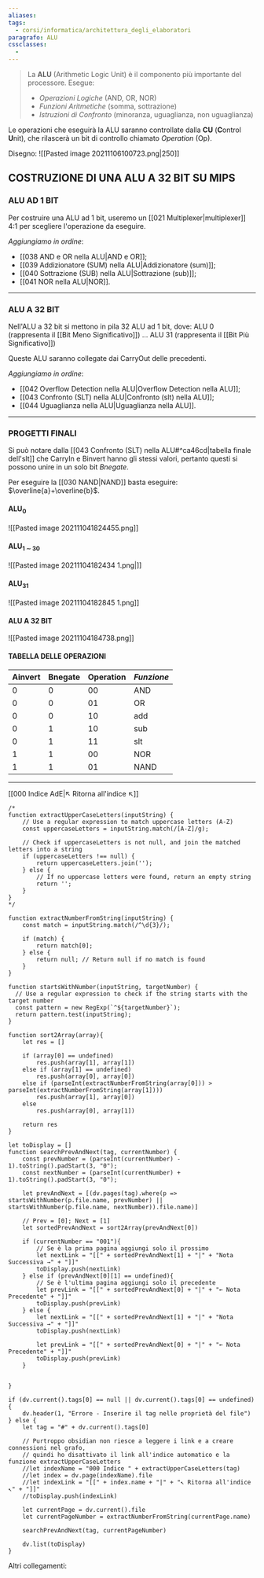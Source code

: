 ```yaml
---
aliases: 
tags:
  - corsi/informatica/architettura_degli_elaboratori
paragrafo: ALU
cssclasses:
  - 
---
```

>La **ALU** (Arithmetic Logic Unit) è il componento più importante del processore. Esegue:
>- *Operazioni Logiche* (AND, OR, NOR)
>- *Funzioni Aritmetiche* (somma, sottrazione)
>- *Istruzioni di Confronto* (minoranza, uguaglianza, non uguaglianza)

Le operazioni che eseguirà la ALU saranno controllate dalla **CU** (**C**ontrol **U**nit), che rilascerà un bit di controllo chiamato *Operation* (Op).

Disegno:
![[Pasted image 20211106100723.png|250]]

## COSTRUZIONE DI UNA ALU A 32 BIT SU MIPS
### ALU AD 1 BIT
Per costruire una ALU ad 1 bit, useremo un [[021 Multiplexer|multiplexer]] 4:1 per scegliere l'operazione da eseguire.

*Aggiungiamo in ordine*:
- [[038 AND e OR nella ALU|AND e OR]];
- [[039 Addizionatore (SUM) nella ALU|Addizionatore (sum)]];
- [[040 Sottrazione (SUB) nella ALU|Sottrazione (sub)]];
- [[041 NOR nella ALU|NOR]].

___
### ALU A 32 BIT
Nell'ALU a 32 bit si mettono in pila 32 ALU ad 1 bit, dove:
ALU 0 (rappresenta il [[Bit Meno Significativo]])
...
ALU 31 (rappresenta il [[Bit Più Significativo]])

Queste ALU saranno collegate dai CarryOut delle precedenti.

*Aggiungiamo in ordine*:
- [[042 Overflow Detection nella ALU|Overflow Detection nella ALU]];
- [[043 Confronto (SLT) nella ALU|Confronto (slt) nella ALU]];
- [[044 Uguaglianza nella ALU|Uguaglianza nella ALU]].

---
### PROGETTI FINALI
Si può notare dalla [[043 Confronto (SLT) nella ALU#^ca46cd|tabella finale dell'slt]] che CarryIn e Binvert hanno gli stessi valori, pertanto questi si possono unire in un solo bit *Bnegate*.

Per eseguire la [[030 NAND|NAND]] basta eseguire: $\overline{a}+\overline{b}$.

#### ALU<sub>0</sub>

![[Pasted image 202111041824455.png]]

#### ALU<sub>1 $\sim$ 30</sub>

![[Pasted image 20211104182434 1.png|]]

#### ALU<sub>31</sub>

![[Pasted image 20211104182845 1.png]]

#### ALU A 32 BIT

![[Pasted image 20211104184738.png]]

#### TABELLA DELLE OPERAZIONI

| Ainvert | Bnegate | Operation | *Funzione* |
| ------- | ------- | --------- | ---------- |
| 0       | 0       | 00        | AND        |
| 0       | 0       | 01        | OR         |
| 0       | 0       | 10        | add        |
| 0       | 1       | 10        | sub        |
| 0       | 1       | 11        | slt        |
| 1       | 1       | 00        | NOR        |
| 1       | 1       | 01        | NAND       | 


___
[[000 Indice AdE|↖ Ritorna all'indice ↖]]

```dataviewjs
/*
function extractUpperCaseLetters(inputString) {
	// Use a regular expression to match uppercase letters (A-Z)
	const uppercaseLetters = inputString.match(/[A-Z]/g);
	
	// Check if uppercaseLetters is not null, and join the matched letters into a string
	if (uppercaseLetters !== null) {
		return uppercaseLetters.join('');
	} else {
	    // If no uppercase letters were found, return an empty string
	    return '';
	}
}
*/

function extractNumberFromString(inputString) {
	const match = inputString.match(/^\d{3}/);
	
	if (match) {
		return match[0];
	} else {
		return null; // Return null if no match is found
	}
}

function startsWithNumber(inputString, targetNumber) {
  // Use a regular expression to check if the string starts with the target number
  const pattern = new RegExp(`^${targetNumber}`);
  return pattern.test(inputString);
}

function sort2Array(array){
	let res = []
	
	if (array[0] == undefined)
		res.push(array[1], array[1])
	else if (array[1] == undefined)
		res.push(array[0], array[0])
	else if (parseInt(extractNumberFromString(array[0])) > parseInt(extractNumberFromString(array[1])))
		res.push(array[1], array[0])
	else
		res.push(array[0], array[1])
	
	return res
}

let toDisplay = []
function searchPrevAndNext(tag, currentNumber) {
	const prevNumber = (parseInt(currentNumber) - 1).toString().padStart(3, "0");
	const nextNumber = (parseInt(currentNumber) + 1).toString().padStart(3, "0");
	
	let prevAndNext = [(dv.pages(tag).where(p => startsWithNumber(p.file.name, prevNumber) || startsWithNumber(p.file.name, nextNumber)).file.name)]
	
	// Prev = [0]; Next = [1]
	let sortedPrevAndNext = sort2Array(prevAndNext[0])
	
	if (currentNumber == "001"){ 
		// Se è la prima pagina aggiungi solo il prossimo
		let nextLink = "[[" + sortedPrevAndNext[1] + "|" + "Nota Successiva →" + "]]"
		toDisplay.push(nextLink)
	} else if (prevAndNext[0][1] == undefined){
		// Se è l'ultima pagina aggiungi solo il precedente
		let prevLink = "[[" + sortedPrevAndNext[0] + "|" + "← Nota Precedente" + "]]"
		toDisplay.push(prevLink)
	} else {
		let nextLink = "[[" + sortedPrevAndNext[1] + "|" + "Nota Successiva →" + "]]"
		toDisplay.push(nextLink)
		
		let prevLink = "[[" + sortedPrevAndNext[0] + "|" + "← Nota Precedente" + "]]"
		toDisplay.push(prevLink)
	}
	
	
}

if (dv.current().tags[0] == null || dv.current().tags[0] == undefined){
	dv.header(1, "Errore - Inserire il tag nelle proprietà del file")
} else {
	let tag = "#" + dv.current().tags[0]

	// Purtroppo obsidian non riesce a leggere i link e a creare connessioni nel grafo,
	// quindi ho disattivato il link all'indice automatico e la funzione extractUpperCaseLetters
	//let indexName = "000 Indice " + extractUpperCaseLetters(tag)
	//let index = dv.page(indexName).file
	//let indexLink = "[[" + index.name + "|" + "↖ Ritorna all'indice ↖" + "]]"
	//toDisplay.push(indexLink)
	
	let currentPage = dv.current().file
	let currentPageNumber = extractNumberFromString(currentPage.name)
	
	searchPrevAndNext(tag, currentPageNumber)
	
	dv.list(toDisplay)
}
```

Altri collegamenti: 